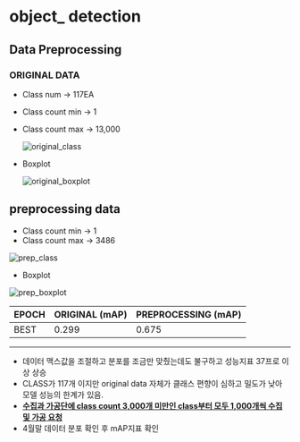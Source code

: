 # object_ detection

## Data Preprocessing

### ORIGINAL DATA

- Class num -> 117EA

- Class count min -> 1

- Class count max -> 13,000

    ![original_class](https://github.com/Ztrillion/object_detection/edit/master/plots/original_class.png)

- Boxplot

  ![original_boxplot](https://github.com/Ztrillion/object_detection/edit/master/plots/original_boxplot.png)



## preprocessing data

- Class count min -> 1
- Class count max -> 3486

![prep_class](https://github.com/Ztrillion/object_detection/edit/master/plots/prep_class.png)

- Boxplot

![prep_boxplot](https://github.com/Ztrillion/object_detection/edit/master/plots/prep_boxplot.png)

| EPOCH | ORIGINAL (mAP) | PREPROCESSING (mAP) |
| ----- | -------------- | ------------------- |
| BEST  | 0.299          | 0.675               |

---

- 데이터 맥스값을 조절하고 분포를 조금만 맞췄는데도 불구하고 성능지표 37프로 이상 상승
- CLASS가 117개 이지만 original data 자체가 클래스 편향이 심하고 밀도가 낮아 모델 성능의 한계가 있음. 
- **<u>수집과 가공단에 class count 3,000개 미만인 class부터 모두 1,000개씩 수집 및 가공 요청</u>**
- 4월말 데이터 분포 확인 후 mAP지표 확인

